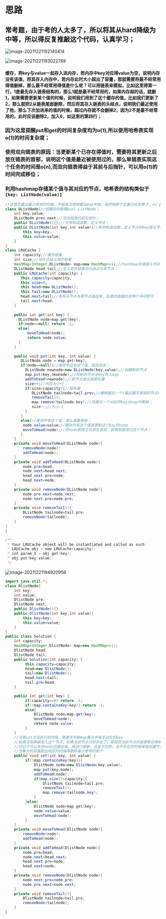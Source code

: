 # 思路

## 常考题，由于考的人太多了，所以将其从hard降级为中等，所以得反复推敲这个代码，认真学习；

![image-20211221192140414](C:\Users\28635\AppData\Roaming\Typora\typora-user-images\image-20211221192140414.png)

![image-20211221193022789](C:\Users\28635\AppData\Roaming\Typora\typora-user-images\image-20211221193022789.png)

#### 缓存，将key与value一起存入进内存，若内存中key对应得value为空，说明内存没有该值，将其存入内存中，若内存此时大小超出了容量，那就需要将最不经常用得值删掉，那么最不经常用得值是什么呢？可以用链表来模拟，比如这里得第一行，1是最先存入链表结构的，那么1就是最不经常用的，如果内存超的话，就删1，如果需要更新某个值的时候，说明我们用到了这个缓存的值，比如我们更新了2，那么就把2从链表尾部删除，然后将其存入链表的头结点，说明我们最近使用了他，那么下次加进来的值的时候，超过内存就不会删掉2，因为2不是最不经常用的，此时应该删除2，加入6，如这里的第四行；

### 因为这里提醒put和get的时间复杂度均为o(1),所以使用哈希表实现o(1)的时间复杂度；

### 使用双向链表的原因：当更新某个已存在得值时，需要将其更新之后放在链表的首部，说明这个值是最近被使用过的，那么单链表实现这个任务的时间是o(n),而双向链表得益于其前与后指针，可以用o(1)的时间完成移位；

### 利用hashmap存储某个值与其对应的节点，哈希表的结构类似于 `{key: ListNode(value)}`

```java
//注意写最近最少使用的时候，不能每次使用都从map中取，有时候那个位置已经变换了，su'y
class DListNode{//创建双向链表Dual-ListNode；
    int key,value;
    DListNode prev,next;//双向链表的前后指针；
    public DListNode(){};//无参构造函数，定义节点；
    public DListNode(int key,int value){//有参构造函数，定义节点的key值与节点值：
        this.key=key;
        this.value=value;
    }
}
class LRUCache {
    int capacity;//缓存容量
    int size;//现在已经占用的容量
    HashMap<Integer,DListNode> map=new HashMap<>();//hashmap存储值与节点
    DListNode head,tail;//定义双向链表的头结点与尾节点；
    public LRUCache(int capacity) {
       this.capacity=capacity;
       this.size=0;
       this.head=new DListNode();
       this.tail=new DListNode();
       head.next=tail;//先将头节点与尾节点连起来，后面的值插在这两个中间即可
       tail.next=head;
    }
    
    public int get(int key) {
      DListNode node=map.get(key);
      if(node==null) return -1;
      else{
          moveToHead(node);
          return node.value;
      }
    }
    
    public void put(int key, int value) {
       DListNode node = map.get(key);
       if(node==null){//缓存中没有这个值，就加进去；
         DListNode newnode=new DListNode(key,value);//创建新的节点
         map.put(key,newnode);//将新的节点与key存入map
         addTohead(newnode);//新节点放在首部位置
         size++;//内存大小+1；
         if(size>capacity){//超容量
            DListNode tailnode=tail.prev;//删掉最后一个(最近最不常用的节点)
            removeTail();
            map.remove(tailnode.key);//将最后一个对应的key从map中删掉；
            size--;//大小-1
         }
       }
       else{//缓存中有这个值，那么需要更新；
        node.value=value;//缓存中有这个值就更新这个key的node
        moveToHead(node);//将node删除之后放在首部，说明刚使用过这个节点；
       }
    }
    private void moveToHead(DListNode node){
        removeNode(node);
        addToHead(node);
    }
    private void addToHead(DListNode node){
        node.pre=head;
        node.next=head.next;
        head.next.pre=node;
        head.next=node;
    }
    private void removeNode(DListNode node){
        node.pre.next=node.next;
        node.next.pre=node.pre;
    }
    private void removeTail(){
        DListNode tailnode=tail.pre;
        removeNode(tailnode);
    }
}
}

/**
 * Your LRUCache object will be instantiated and called as such:
 * LRUCache obj = new LRUCache(capacity);
 * int param_1 = obj.get(key);
 * obj.put(key,value);
 */
```

![image-20211221194920956](C:\Users\28635\AppData\Roaming\Typora\typora-user-images\image-20211221194920956.png)

```java
import java.util.*;
class DlistNode{
    int key;
    int value;
    DlistNode pre;
    DlistNode next;
    public DlistNode(){}
    public DlistNode(int key,int value){
        this.key=key;
        this.value=value;
    }
}
public class Solution {
    int capacity;
    HashMap<Integer,DlistNode> map=new HashMap<>();
    DlistNode head;
    DlistNode tail;
    public Solution(int capacity) {
         this.capacity=capacity;
         head=new DlistNode();
         tail=new DlistNode();
         head.next=tail;
         tail.pre=head;
    }

    public int get(int key) {
         if(capacity==0) return -1;
         if(!map.containsKey(key)) return -1;
         else{
             DlistNode node=map.get(key);
             moveToHead(node);
             return node.value;
         }
    }
    //注意set方法执行的时候，需要先判断map集合中有无对应的key
    //如果没有再新加入这个节点，如果当前节点已经存在了，那就将当前节点的值更新后移到链表的头部
    //切记不可以先将node创建出来，再进行更新，这是不对的，当不存在的时候单独创建节点插入到集合中
    //当集合的容量超出规定的时候再删除最少使用的那个
    public void set(int key, int value) {
         if(!map.containsKey(key)){
             DlistNode node=new DlistNode(key,value);
             map.put(key,node);
             addToHead(node);
             if(map.size()>capacity){
                 DlistNode tailnode=tail.pre;
                 removeTail();
                 map.remove(tailnode.key);
             }
         }else{
             DlistNode node=map.get(key);
             node.value=value;
             moveToHead(node);
         }
    }
    private void moveToHead(DlistNode node){
        removeNode(node);
        addToHead(node);
    }
    private void addToHead(DlistNode node){
        node.pre=head;
        node.next=head.next;
        head.next.pre=node;
        head.next=node;
    }
    private void removeNode(DlistNode node){
        node.next.pre=node.pre;
        node.pre.next=node.next;
    }
    private void removeTail(){
        DlistNode tailnode=tail.pre;
        removeNode(tailnode);
    }
}
```

